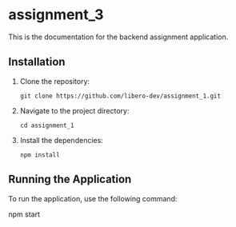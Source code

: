 # assignment_3

This is the documentation for the backend assignment application.

## Installation

1. Clone the repository:

    ```shell
    git clone https://github.com/libero-dev/assignment_1.git
    ```

2. Navigate to the project directory:

    ```shell
    cd assignment_1
    ```

3. Install the dependencies:

    ```shell
    npm install
    ```

## Running the Application

To run the application, use the following command:

npm start
